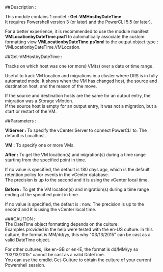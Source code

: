 ##Description :

This module contains 1 cmdlet : **Get-VMHostbyDateTime** .  
It requires Powershell version 3 (or later) and the PowerCLI 5.5 (or later).  

For a better experience, it is recommended to use the module manifest **VMLocationbyDateTime.psd1** to automatically associate the custom formatting view **VMLocationbyDateTime.ps1xml** to the output object type : VMLocationbyDateTime.VMLocation.

##Get-VMHostbyDateTime :

Tracks on which host was one (or more) VM(s) over a date or time range.

Useful to track VM location and migrations in a cluster where DRS is in fully automated mode.
It shows when the VM has changed host, the source and destination host, and the reason of the move.

If the source and destination hosts are the same for an output entry, the migration was a Storage vMotion.  
If the source host is empty for an output entry, it was not a migration, but a start or restart of the VM.

##Parameters :

**VIServer :** To specify the vCenter Server to connect PowerCLI to.
The default is Localhost.

**VM :** To specify one or more VMs.

**After :** To get the VM location(s) and migration(s) during a time range starting from the specified point in time.

If no value is specified, the default is 180 days ago, which is the default retention policy for events in the   vCenter database.  
The precision is up to the second and it is using the vCenter local time.

**Before :** To get the VM location(s) and migration(s) during a time range ending at the specified point in time.

If no value is specified, the defaut is : now. The precision is up to the second and it is using the vCenter local time.

###CAUTION :  
The DateTime object formatting depends on the culture.  
Examples provided in the help were tested with the en-US culture. In this culture, the format is MM/dd/yy, this why "03/13/2015" can be cast as a valid DateTime object.

For other cultures, like en-GB or en-IE, the format is dd/MM/yy so "03/13/2015" cannot be cast as a valid DateTime.  
You can use the cmdlet Get-Culture to obtain the culture of your current Powershell session.
